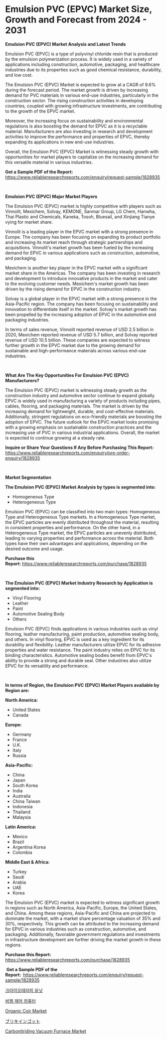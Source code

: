 <p><h1>Emulsion PVC (EPVC) Market Size, Growth and Forecast from 2024 - 2031</h1></p><p><strong>Emulsion PVC (EPVC) Market Analysis and Latest Trends</strong></p>
<p><p>Emulsion PVC (EPVC) is a type of polyvinyl chloride resin that is produced by the emulsion polymerization process. It is widely used in a variety of applications including construction, automotive, packaging, and healthcare industries due to its properties such as good chemical resistance, durability, and low cost.</p><p>The Emulsion PVC (EPVC) Market is expected to grow at a CAGR of 9.6% during the forecast period. The market growth is driven by increasing demand for PVC materials in various end-use industries, particularly in the construction sector. The rising construction activities in developing countries, coupled with growing infrastructure investments, are contributing to the growth of the EPVC market.</p><p>Moreover, the increasing focus on sustainability and environmental regulations is also boosting the demand for EPVC as it is a recyclable material. Manufacturers are also investing in research and development activities to improve the performance and properties of EPVC, thereby expanding its applications in new end-use industries.</p><p>Overall, the Emulsion PVC (EPVC) Market is witnessing steady growth with opportunities for market players to capitalize on the increasing demand for this versatile material in various industries.</p></p>
<p><strong>Get a Sample PDF of the Report:&nbsp;</strong> <a href="https://www.reliableresearchreports.com/enquiry/request-sample/1828935">https://www.reliableresearchreports.com/enquiry/request-sample/1828935</a></p>
<p>&nbsp;</p>
<p><strong>Emulsion PVC (EPVC) Major Market Players</strong></p>
<p><p>The Emulsion PVC (EPVC) market is highly competitive with players such as Vinnolit, Mexichem, Solvay, KEMONE, Sanmar Group, LG Chem, Hanwha, Thai Plastic and Chemicals, Kaneka, Tosoh, Bluesail, and Xinjiang Tianye vying for market share.</p><p>Vinnolit is a leading player in the EPVC market with a strong presence in Europe. The company has been focusing on expanding its product portfolio and increasing its market reach through strategic partnerships and acquisitions. Vinnolit's market growth has been fueled by the increasing demand for EPVC in various applications such as construction, automotive, and packaging.</p><p>Mexichem is another key player in the EPVC market with a significant market share in the Americas. The company has been investing in research and development to introduce innovative products in the market and cater to the evolving customer needs. Mexichem's market growth has been driven by the rising demand for EPVC in the construction industry.</p><p>Solvay is a global player in the EPVC market with a strong presence in the Asia-Pacific region. The company has been focusing on sustainability and innovation to differentiate itself in the market. Solvay's market growth has been propelled by the increasing adoption of EPVC in the automotive and packaging industries.</p><p>In terms of sales revenue, Vinnolit reported revenue of USD 2.5 billion in 2020, Mexichem reported revenue of USD 5.7 billion, and Solvay reported revenue of USD 10.5 billion. These companies are expected to witness further growth in the EPVC market due to the growing demand for sustainable and high-performance materials across various end-use industries.</p></p>
<p>&nbsp;</p>
<p><strong>What Are The Key Opportunities For Emulsion PVC (EPVC) Manufacturers?</strong></p>
<p><p>The Emulsion PVC (EPVC) market is witnessing steady growth as the construction industry and automotive sector continue to expand globally. EPVC is widely used in manufacturing a variety of products including pipes, cables, flooring, and packaging materials. The market is driven by the increasing demand for lightweight, durable, and cost-effective materials. Additionally, stringent regulations on eco-friendly materials are boosting the adoption of EPVC. The future outlook for the EPVC market looks promising with a growing emphasis on sustainable construction practices and the increasing use of PVC in various industrial applications. Overall, the market is expected to continue growing at a steady rate.</p></p>
<p><strong>Inquire or Share Your Questions If Any Before Purchasing This Report:</strong> <a href="https://www.reliableresearchreports.com/enquiry/pre-order-enquiry/1828935">https://www.reliableresearchreports.com/enquiry/pre-order-enquiry/1828935</a></p>
<p>&nbsp;</p>
<p><strong>Market Segmentation</strong></p>
<p><strong>The Emulsion PVC (EPVC) Market Analysis by types is segmented into:</strong></p>
<p><ul><li>Homogeneous Type</li><li>Heterogeneous Type</li></ul></p>
<p><p>Emulsion PVC (EPVC) can be classified into two main types: Homogeneous Type and Heterogeneous Type markets. In a Homogeneous Type market, the EPVC particles are evenly distributed throughout the material, resulting in consistent properties and performance. On the other hand, in a Heterogeneous Type market, the EPVC particles are unevenly distributed, leading to varying properties and performance across the material. Both types have their own advantages and applications, depending on the desired outcome and usage.</p></p>
<p><strong>Purchase this Report:&nbsp;</strong><a href="https://www.reliableresearchreports.com/purchase/1828935">https://www.reliableresearchreports.com/purchase/1828935</a></p>
<p>&nbsp;</p>
<p><strong>The Emulsion PVC (EPVC) Market Industry Research by Application is segmented into:</strong></p>
<p><ul><li>Vinyl Flooring</li><li>Leather</li><li>Paint</li><li>Automotive Sealing Body</li><li>Others</li></ul></p>
<p><p>Emulsion PVC (EPVC) finds applications in various industries such as vinyl flooring, leather manufacturing, paint production, automotive sealing body, and others. In vinyl flooring, EPVC is used as a key ingredient for its durability and flexibility. Leather manufacturers utilize EPVC for its adhesive properties and water resistance. The paint industry relies on EPVC for its binding characteristics. Automotive sealing bodies benefit from EPVC's ability to provide a strong and durable seal. Other industries also utilize EPVC for its versatility and performance.</p></p>
<p>&nbsp;</p>
<p><strong>In terms of Region, the Emulsion PVC (EPVC) Market Players available by Region are:</strong></p>
<p>
    <p> <strong> North America: </strong>
        <ul>
            <li>United States</li>
            <li>Canada</li>
        </ul>
        </p> 
    <p> <strong> Europe: </strong>
        <ul>
            <li>Germany</li>
            <li>France</li>
            <li>U.K.</li>
            <li>Italy</li>
            <li>Russia</li>
        </ul>
        </p> 
    <p> <strong> Asia-Pacific: </strong>
        <ul>
            <li>China</li>
            <li>Japan</li>
            <li>South Korea</li>
            <li>India</li>
            <li>Australia</li>
            <li>China Taiwan</li>
            <li>Indonesia</li>
            <li>Thailand</li>
            <li>Malaysia</li>
        </ul>
        </p> 
    <p> <strong> Latin America: </strong>
        <ul>
            <li>Mexico</li>
            <li>Brazil</li>
            <li>Argentina Korea</li>
            <li>Colombia</li>
        </ul>
        </p> 
    <p> <strong> Middle East & Africa: </strong>
        <ul>
            <li>Turkey</li>
            <li>Saudi</li>
            <li>Arabia</li>
            <li>UAE</li>
            <li>Korea</li>
        </ul>
    </p>
    </p>
<p><p>The Emulsion PVC (EPVC) market is expected to witness significant growth in regions such as North America, Asia-Pacific, Europe, the United States, and China. Among these regions, Asia-Pacific and China are projected to dominate the market, with a market share percentage valuation of 35% and 30%, respectively. This growth can be attributed to the increasing demand for EPVC in various industries such as construction, automotive, and packaging. Additionally, favorable government regulations and investments in infrastructure development are further driving the market growth in these regions.</p></p>
<p><strong>Purchase this Report: </strong><a href="https://www.reliableresearchreports.com/purchase/1828935">https://www.reliableresearchreports.com/purchase/1828935</a></p>
<p>&nbsp;<strong>Get a Sample PDF of the Report:&nbsp;&nbsp;</strong><a href="https://www.reliableresearchreports.com/enquiry/request-sample/1828935">https://www.reliableresearchreports.com/enquiry/request-sample/1828935</a></p>
<p><strong></strong></p>
<p><p><a href="https://github.com/khytkeqagplkzqvh/Market-Research-Report-List-1/blob/main/8787552190127.md">크라이오테라피 유닛</a></p><p><a href="https://github.com/bvubpqd5241630/Market-Research-Report-List-1/blob/main/7266636190126.md">비행 제어 컴퓨터</a></p><p><a href="https://issuu.com/reportprime-2/docs/organic-coir-market-size-2030.pptx">Organic Coir Market</a></p><p><a href="https://github.com/bucuel854722/Market-Research-Report-List-1/blob/main/9074860190252.md">ブリキインゴット</a></p><p><a href="https://view.publitas.com/reportprime-1/carbonitriding-vacuum-furnace-market-size-market-trends-and-growth-outlook-forecasted-for-period-from-2023-to-2030/">Carbonitriding Vacuum Furnace Market</a></p></p>